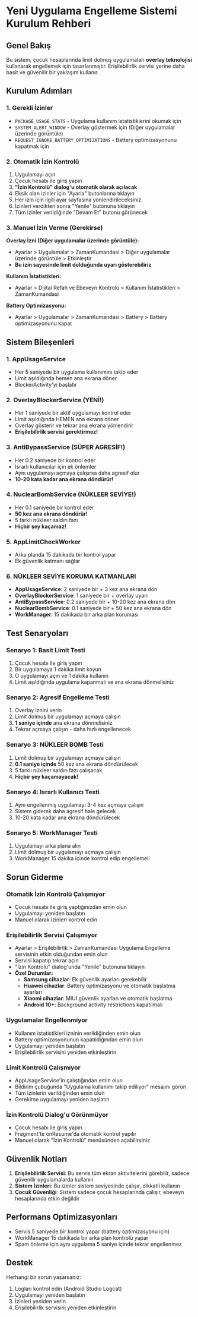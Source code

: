 # Yeni Uygulama Engelleme Sistemi Kurulum Rehberi

## Genel Bakış
Bu sistem, çocuk hesaplarında limit dolmuş uygulamaları **overlay teknolojisi** kullanarak engellemek için tasarlanmıştır. Erişilebilirlik servisi yerine daha basit ve güvenilir bir yaklaşım kullanır.

## Kurulum Adımları

### 1. Gerekli İzinler
- `PACKAGE_USAGE_STATS` - Uygulama kullanım istatistiklerini okumak için
- `SYSTEM_ALERT_WINDOW` - Overlay göstermek için (Diğer uygulamalar üzerinde görüntüle)
- `REQUEST_IGNORE_BATTERY_OPTIMIZATIONS` - Battery optimizasyonunu kapatmak için

### 2. Otomatik İzin Kontrolü
1. Uygulamayı açın
2. Çocuk hesabı ile giriş yapın
3. **"İzin Kontrolü" dialog'u otomatik olarak açılacak**
4. Eksik olan izinler için "Ayarla" butonlarına tıklayın
5. Her izin için ilgili ayar sayfasına yönlendirileceksiniz
6. İzinleri verdikten sonra "Yenile" butonuna tıklayın
7. Tüm izinler verildiğinde "Devam Et" butonu görünecek

### 3. Manuel İzin Verme (Gerekirse)
**Overlay İzni (Diğer uygulamalar üzerinde görüntüle):**
- Ayarlar > Uygulamalar > ZamanKumandasi > Diğer uygulamalar üzerinde görüntüle > Etkinleştir
- **Bu izin sayesinde limit dolduğunda uyarı gösterebiliriz**

**Kullanım İstatistikleri:**
- Ayarlar > Dijital Refah ve Ebeveyn Kontrolü > Kullanım İstatistikleri > ZamanKumandasi

**Battery Optimizasyonu:**
- Ayarlar > Uygulamalar > ZamanKumandasi > Battery > Battery optimizasyonunu kapat

## Sistem Bileşenleri

### 1. AppUsageService
- Her 5 saniyede bir uygulama kullanımını takip eder
- Limit aşıldığında hemen ana ekrana döner
- BlockerActivity'yi başlatır

### 2. OverlayBlockerService (YENİ!)
- Her 1 saniyede bir aktif uygulamayı kontrol eder
- Limit aşıldığında HEMEN ana ekrana döner
- Overlay gösterir ve tekrar ana ekrana yönlendirir
- **Erişilebilirlik servisi gerektirmez!**

### 3. AntiBypassService (SÜPER AGRESİF!)
- Her 0.2 saniyede bir kontrol eder
- Israrlı kullanıcılar için ek önlemler
- Aynı uygulamayı açmaya çalışırsa daha agresif olur
- **10-20 kata kadar ana ekrana döndürür!**

### 4. NuclearBombService (NÜKLEER SEVİYE!)
- Her 0.1 saniyede bir kontrol eder
- **50 kez ana ekrana döndürür!**
- 5 farklı nükleer saldırı fazı
- **Hiçbir şey kaçamaz!**

### 5. AppLimitCheckWorker
- Arka planda 15 dakikada bir kontrol yapar
- Ek güvenlik katmanı sağlar

### 6. NÜKLEER SEVİYE KORUMA KATMANLARI
- **AppUsageService**: 2 saniyede bir + 3 kez ana ekrana dön
- **OverlayBlockerService**: 1 saniyede bir + overlay uyarı
- **AntiBypassService**: 0.2 saniyede bir + 10-20 kez ana ekrana dön
- **NuclearBombService**: 0.1 saniyede bir + 50 kez ana ekrana dön
- **WorkManager**: 15 dakikada bir arka plan koruması

## Test Senaryoları

### Senaryo 1: Basit Limit Testi
1. Çocuk hesabı ile giriş yapın
2. Bir uygulamaya 1 dakika limit koyun
3. O uygulamayı açın ve 1 dakika kullanın
4. Limit aşıldığında uygulama kapanmalı ve ana ekrana dönmelisiniz

### Senaryo 2: Agresif Engelleme Testi
1. Overlay iznini verin
2. Limit dolmuş bir uygulamayı açmaya çalışın
3. **1 saniye içinde** ana ekrana dönmelisiniz
4. Tekrar açmaya çalışın - daha hızlı engellenecek

### Senaryo 3: NÜKLEER BOMB Testi
1. Limit dolmuş bir uygulamayı açmaya çalışın
2. **0.1 saniye içinde** 50 kez ana ekrana döndürülecek
3. 5 farklı nükleer saldırı fazı çalışacak
4. **Hiçbir şey kaçamayacak!**

### Senaryo 4: Israrlı Kullanıcı Testi
1. Aynı engellenmiş uygulamayı 3-4 kez açmaya çalışın
2. Sistem giderek daha agresif hale gelecek
3. 10-20 kata kadar ana ekrana döndürülecek

### Senaryo 5: WorkManager Testi
1. Uygulamayı arka plana alın
2. Limit dolmuş bir uygulamayı açmaya çalışın
3. WorkManager 15 dakika içinde kontrol edip engellemeli

## Sorun Giderme

### Otomatik İzin Kontrolü Çalışmıyor
- Çocuk hesabı ile giriş yaptığınızdan emin olun
- Uygulamayı yeniden başlatın
- Manuel olarak izinleri kontrol edin

### Erişilebilirlik Servisi Çalışmıyor
- Ayarlar > Erişilebilirlik > ZamanKumandasi Uygulama Engelleme servisinin etkin olduğundan emin olun
- Servisi kapatıp tekrar açın
- "İzin Kontrolü" dialog'unda "Yenile" butonuna tıklayın
- **Özel Durumlar:**
  - **Samsung cihazlar**: Ek güvenlik ayarları gerekebilir
  - **Huawei cihazlar**: Battery optimizasyonu ve otomatik başlatma ayarları
  - **Xiaomi cihazlar**: MIUI güvenlik ayarları ve otomatik başlatma
  - **Android 10+**: Background activity restrictions kapatılmalı

### Uygulamalar Engellenmiyor
- Kullanım istatistikleri izninin verildiğinden emin olun
- Battery optimizasyonunun kapatıldığından emin olun
- Uygulamayı yeniden başlatın
- Erişilebilirlik servisini yeniden etkinleştirin

### Limit Kontrolü Çalışmıyor
- AppUsageService'in çalıştığından emin olun
- Bildirim çubuğunda "Uygulama kullanımı takip ediliyor" mesajını görün
- Tüm izinlerin verildiğinden emin olun
- Gerekirse uygulamayı yeniden başlatın

### İzin Kontrolü Dialog'u Görünmüyor
- Çocuk hesabı ile giriş yapın
- Fragment'te onResume'da otomatik kontrol yapılır
- Manuel olarak "İzin Kontrolü" menüsünden açabilirsiniz

## Güvenlik Notları

1. **Erişilebilirlik Servisi**: Bu servis tüm ekran aktivitelerini görebilir, sadece güvenilir uygulamalarda kullanın
2. **Sistem İzinleri**: Bu izinler sistem seviyesinde çalışır, dikkatli kullanın
3. **Çocuk Güvenliği**: Sistem sadece çocuk hesaplarında çalışır, ebeveyn hesaplarında etkin değildir

## Performans Optimizasyonları

- Servis 5 saniyede bir kontrol yapar (battery optimizasyonu için)
- WorkManager 15 dakikada bir arka plan kontrolü yapar
- Spam önleme için aynı uygulama 5 saniye içinde tekrar engellenmez

## Destek

Herhangi bir sorun yaşarsanız:
1. Logları kontrol edin (Android Studio Logcat)
2. Uygulamayı yeniden başlatın
3. İzinleri yeniden verin
4. Erişilebilirlik servisini yeniden etkinleştirin
